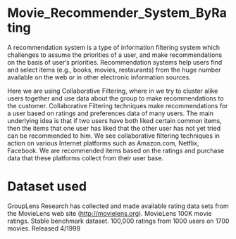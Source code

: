 # Movie_Recommender_System_ByRating

A recommendation system is a type of information filtering system which challenges to assume the priorities of a user, and make recommendations on the basis of user’s priorities. Recommendation systems help users find and select items (e.g., books, movies, restaurants) from the huge number available on the web or in other electronic information sources.

Here we are using Collaborative Filtering, where in we try to cluster alike users together and use data about the group to make recommendations to the customer. Collaborative Filtering techniques make recommendations for a user based on ratings and preferences data of many users. The main underlying idea is that if two users have both liked certain common items, then the items that one user has liked that the other user has not yet tried can be recommended to him. We see collaborative filtering techniques in action on various Internet platforms such as Amazon.com, Netflix, Facebook. We are recommended items based on the ratings and purchase data that these platforms collect from their user base.

# Dataset used
GroupLens Research has collected and made available rating data sets from the MovieLens web site (http://movielens.org). MovieLens 100K movie
ratings. Stable benchmark dataset. 100,000 ratings from 1000 users on 1700 movies. Released 4/1998
